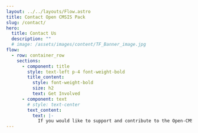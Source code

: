 ```yaml
---
layout: ../../layouts/Flow.astro
title: Contact Open CMSIS Pack
slug: /contact/
hero:
  title: Contact Us
  description: ""
  # image: /assets/images/content/TF_Banner_image.jpg
flow:
  - row: container_row
    sections:
      - component: title
        style: text-left p-4 font-weight-bold
        title_content:
          style: font-weight-bold
          size: h2
          text: Get Involved
      - component: text
        # style: text-center
        text_content:
          text: |-
            If you would like to support and contribute to the Open-CMSIS-Pack project, please contact [us here](mailto:contact@linaro.org).
---
```

